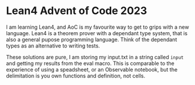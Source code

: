 # Lean4 Advent of Code 2023

I am learning Lean4, and AoC is my favourite way to get to grips with a new language.
Lean4 is a theorem prover with a dependant type system, that is also a general pupose 
programming language. Think of the dependant types as an alternative to writing tests.

These solutions are pure, I am storing my input.txt in a string called `input` 
and getting my results from the eval macro. This is comparable to the experience 
of using a speadsheet, or an Observable notebook,
but the delimitation is you own functions and definition, not cells.
